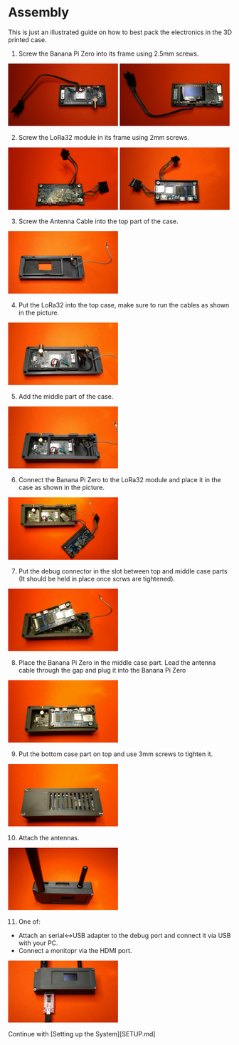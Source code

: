 # Assembly

This is just an illustrated guide on how to best pack the electronics in the 3D printed case.

1. Screw the Banana Pi Zero into its frame using 2.5mm screws.
</p>
<p align="left" width="60%">
  <img width="49%" src="images/assembly/Step1a.jpg">
  <img width="49%" src="images/assembly/Step1b.jpg">
</p>

2. Screw the LoRa32 module in its frame using 2mm screws.
</p>
<p align="left" width="60%">
  <img width="49%" src="images/assembly/Step2a.jpg">
  <img width="49%" src="images/assembly/Step2b.jpg">
</p>

3. Screw the Antenna Cable into the top part of the case.
</p>
<p align="left" width="60%">
  <img width="49%" src="images/assembly/Step3.jpg">
</p>

4. Put the LoRa32 into the top case, make sure to run the cables as shown in the picture.
</p>
<p align="left" width="60%">
  <img width="49%" src="images/assembly/Step4.jpg">
</p>

5. Add the middle part of the case.
</p>
<p align="left" width="60%">
  <img width="49%" src="images/assembly/Step5.jpg">
</p>

6. Connect the Banana Pi Zero to the LoRa32 module and place it in the case as shown in the picture.
</p>
<p align="left" width="60%">
  <img width="49%" src="images/assembly/Step6.jpg">
</p>

7. Put the debug connector in the slot between top and middle case parts (It should be held in place once scrws are tightened).
</p>
<p align="left" width="60%">
  <img width="49%" src="images/assembly/Step7.jpg">
</p>

8. Place the Banana Pi Zero in the middle case part. Lead the antenna cable through the gap and plug it into the Banana Pi Zero
</p>
<p align="left" width="60%">
  <img width="49%" src="images/assembly/Step8.jpg">
</p>

9. Put the bottom case part on top and use 3mm screws to tighten it.
</p>
<p align="left" width="60%">
  <img width="49%" src="images/assembly/Step9.jpg">
</p>

10. Attach the antennas.
</p>
<p align="left" width="60%">
  <img width="49%" src="images/assembly/Step10.jpg">
</p>

11. One of:
  - Attach an serial<->USB adapter to the debug port and connect it via USB with your PC.
  - Connect a monitopr via the HDMI port.
</p>
<p align="left" width="60%">
  <img width="49%" src="images/assembly/Step11.jpg">
</p>

Continue with [Setting up the System][SETUP.md]
